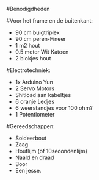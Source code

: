 #Benodigdheden

#Voor het frame en de buitenkant:
- 90 cm buigtriplex
- 90 cm peren-Fineer
- 1 m2 hout
- 0.5 meter Wit Katoen
- 2 blokjes hout  

#Electrotechniek:
- 1x Arduino Yun
- 2 Servo Motors
- Shitload aan kabeltjes
- 6 oranje Ledjes
- 6 weerstandjes voor 100 ohm?
- 1 Potentiometer  

#Gereedschappen:
- Soldeerbout
- Zaag
- Houtlijm (of 10secondenlijm)
- Naald en draad
- Boor  
- Een jesse. 

